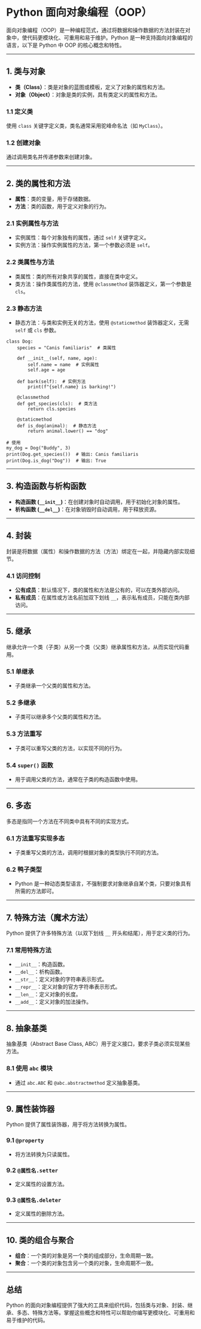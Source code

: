 # Python 面向对象编程（OOP）

面向对象编程（OOP）是一种编程范式，通过将数据和操作数据的方法封装在对象中，使代码更模块化、可重用和易于维护。Python 是一种支持面向对象编程的语言，以下是 Python 中 OOP 的核心概念和特性。

---

## 1. 类与对象
- **类（Class）**：类是对象的蓝图或模板，定义了对象的属性和方法。
- **对象（Object）**：对象是类的实例，具有类定义的属性和方法。

### 1.1 定义类
使用 `class` 关键字定义类，类名通常采用驼峰命名法（如 `MyClass`）。

### 1.2 创建对象
通过调用类名并传递参数来创建对象。

---

## 2. 类的属性和方法
- **属性**：类的变量，用于存储数据。
- **方法**：类的函数，用于定义对象的行为。

### 2.1 实例属性与方法
- 实例属性：每个对象独有的属性，通过 `self` 关键字定义。
- 实例方法：操作实例属性的方法，第一个参数必须是 `self`。

### 2.2 类属性与方法
- 类属性：类的所有对象共享的属性，直接在类中定义。
- 类方法：操作类属性的方法，使用 `@classmethod` 装饰器定义，第一个参数是 `cls`。

### 2.3 静态方法
- 静态方法：与类和实例无关的方法，使用 `@staticmethod` 装饰器定义，无需 `self` 或 `cls` 参数。

```
class Dog:
    species = "Canis familiaris"  # 类属性

    def __init__(self, name, age):
        self.name = name  # 实例属性
        self.age = age

    def bark(self):  # 实例方法
        print(f"{self.name} is barking!")

    @classmethod
    def get_species(cls):  # 类方法
        return cls.species

    @staticmethod
    def is_dog(animal):  # 静态方法
        return animal.lower() == "dog"

# 使用
my_dog = Dog("Buddy", 3)
print(Dog.get_species())  # 输出: Canis familiaris
print(Dog.is_dog("Dog"))  # 输出: True
```

---

## 3. 构造函数与析构函数
- **构造函数 (`__init__`)**：在创建对象时自动调用，用于初始化对象的属性。
- **析构函数 (`__del__`)**：在对象销毁时自动调用，用于释放资源。

---

## 4. 封装
封装是将数据（属性）和操作数据的方法（方法）绑定在一起，并隐藏内部实现细节。

### 4.1 访问控制
- **公有成员**：默认情况下，类的属性和方法是公有的，可以在类外部访问。
- **私有成员**：在属性或方法名前加双下划线 `__`，表示私有成员，只能在类内部访问。

---

## 5. 继承
继承允许一个类（子类）从另一个类（父类）继承属性和方法，从而实现代码重用。

### 5.1 单继承
- 子类继承一个父类的属性和方法。

### 5.2 多继承
- 子类可以继承多个父类的属性和方法。

### 5.3 方法重写
- 子类可以重写父类的方法，以实现不同的行为。

### 5.4 `super()` 函数
- 用于调用父类的方法，通常在子类的构造函数中使用。

---

## 6. 多态
多态是指同一个方法在不同类中具有不同的实现方式。

### 6.1 方法重写实现多态
- 子类重写父类的方法，调用时根据对象的类型执行不同的方法。

### 6.2 鸭子类型
- Python 是一种动态类型语言，不强制要求对象继承自某个类，只要对象具有所需的方法即可。

---

## 7. 特殊方法（魔术方法）
Python 提供了许多特殊方法（以双下划线 `__` 开头和结尾），用于定义类的行为。

### 7.1 常用特殊方法
- `__init__`：构造函数。
- `__del__`：析构函数。
- `__str__`：定义对象的字符串表示形式。
- `__repr__`：定义对象的官方字符串表示形式。
- `__len__`：定义对象的长度。
- `__add__`：定义对象的加法操作。

---

## 8. 抽象基类
抽象基类（Abstract Base Class, ABC）用于定义接口，要求子类必须实现某些方法。

### 8.1 使用 `abc` 模块
- 通过 `abc.ABC` 和 `@abc.abstractmethod` 定义抽象基类。

---

## 9. 属性装饰器
Python 提供了属性装饰器，用于将方法转换为属性。

### 9.1 `@property`
- 将方法转换为只读属性。

### 9.2 `@属性名.setter`
- 定义属性的设置方法。

### 9.3 `@属性名.deleter`
- 定义属性的删除方法。

---

## 10. 类的组合与聚合
- **组合**：一个类的对象是另一个类的组成部分，生命周期一致。
- **聚合**：一个类的对象包含另一个类的对象，生命周期不一致。

---

## 总结
Python 的面向对象编程提供了强大的工具来组织代码，包括类与对象、封装、继承、多态、特殊方法等。掌握这些概念和特性可以帮助你编写更模块化、可重用和易于维护的代码。
